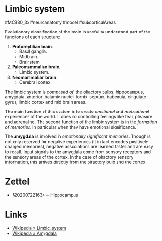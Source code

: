 # Limbic system
#MCB80_3x #neuroanatomy #model #subcorticalAreas

Evolutionary classification of the brain is useful to understand part of the functions of each structure:

1. **Protoreptilian brain**.
    - Basal ganglia.
    - Midbrain.
    - Brainstem
2. **Paleomammalian brain**.
    - Limbic system.
3. **Neomammalian brain**.
    - Cerebral cortex.

The limbic system is _composed of_: the olfactory bulbs, hippocampus, amygdala, anterior thalamic nuclei, fornix, septum, habenula, cingulate gyrus, limbic cortex and mid brain areas.

The main function of this system is to create _emotional_ and _motivational_ experiences of the world. It does so controlling feelings like fear, pleasure and adrenaline. The second function of the limbic system is in the _formation of memories_, in particular when they have emotional significance.

The **amygdala** is involved in _emotionally significant memories_. Though is not only reserved for negative experiences (it in fact encodes positively charged memories), negative associations are learned faster and are easy to recall. Input signals to the amygdala come from sensory receptors and the sensory areas of the cortex. In the case of olfactory sensory information, this arrives directly from the olfactory bulb and the cortex.

# Zettel

- §202007221634 ─ Hippocampus

# Links

- [Wikipedia » Limbic_system](https://en.wikipedia.org/wiki/Limbic_system)
- [Wikipedia » Amygdala](https://en.wikipedia.org/wiki/Amygdala)